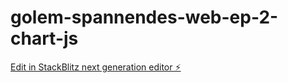 # golem-spannendes-web-ep-2-chart-js

[Edit in StackBlitz next generation editor ⚡️](https://stackblitz.com/~/github.com/fdeitelhoff/golem-spannendes-web-ep-2-chart-js)